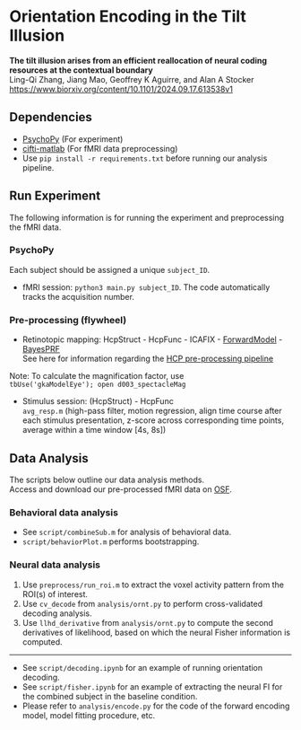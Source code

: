 # Orientation Encoding in the Tilt Illusion
**The tilt illusion arises from an efficient reallocation of neural coding resources at the contextual boundary**  
Ling-Qi Zhang, Jiang Mao, Geoffrey K Aguirre, and Alan A Stocker  
https://www.biorxiv.org/content/10.1101/2024.09.17.613538v1

## Dependencies
- [PsychoPy](https://www.psychopy.org/) (For experiment)
- [cifti-matlab](https://github.com/Washington-University/cifti-matlab) (For fMRI data preprocessing)
- Use `pip install -r requirements.txt` before running our analysis pipeline. 

## Run Experiment
The following information is for running the experiment and preprocessing the fMRI data.  

### PsychoPy
Each subject should be assigned a unique `subject_ID`.
- fMRI session: `python3 main.py subject_ID`.
The code automatically tracks the acquisition number.

### Pre-processing (flywheel)
- Retinotopic mapping: HcpStruct - HcpFunc - ICAFIX - [ForwardModel](https://github.com/gkaguirrelab/forwardModel) - [BayesPRF](https://elifesciences.org/articles/40224)  
See here for information regarding the [HCP pre-processing pipeline](https://github.com/Washington-University/HCPpipelines)  

Note: To calculate the magnification factor, use   
`tbUse('gkaModelEye');
open d003_spectacleMag`

- Stimulus session: (HcpStruct) - HcpFunc  
  `avg_resp.m` (high-pass filter, motion regression, align time course after each stimulus presentation, z-score across corresponding time points, average within a time window [4s, 8s]) 

## Data Analysis
The scripts below outline our data analysis methods.  
Access and download our pre-processed fMRI data on [OSF](https://osf.io/9uqbd/). 

### Behavioral data analysis
- See `script/combineSub.m` for analysis of behavioral data. 
- `script/behaviorPlot.m` performs bootstrapping.

### Neural data analysis 
1. Use `preprocess/run_roi.m` to extract the voxel activity pattern from the ROI(s) of interest.
2. Use `cv_decode` from `analysis/ornt.py` to perform cross-validated decoding analysis.
3. Use `llhd_derivative` from `analysis/ornt.py` to compute the second derivatives of likelihood, based on which the neural Fisher information is computed. 

---

- See `script/decoding.ipynb` for an example of running orientation decoding.
- See `script/fisher.ipynb` for an example of extracting the neural FI for the combined subject in the baseline condition.
- Please refer to `analysis/encode.py` for the code of the forward encoding model, model fitting procedure, etc.  
